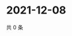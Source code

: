 # 2021-12-08

共 0 条

<!-- BEGIN WEIBO -->
<!-- 最后更新时间 Wed Dec 08 2021 18:09:56 GMT+0800 (China Standard Time) -->

<!-- END WEIBO -->
